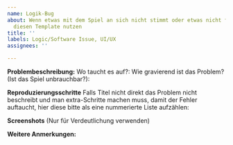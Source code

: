 ```yaml
---
name: Logik-Bug
about: Wenn etwas mit dem Spiel an sich nicht stimmt oder etwas nicht funktioniert,
  diesen Template nutzen
title: ''
labels: Logic/Software Issue, UI/UX
assignees: ''

---
```


**Problembeschreibung:**
Wo taucht es auf?: 
Wie gravierend ist das Problem? (Ist das Spiel unbrauchbar?):


**Reproduzierungsschritte**
Falls Titel nicht direkt das Problem nicht beschreibt und man extra-Schritte machen muss, damit der Fehler auftaucht, hier diese bitte als eine nummerierte Liste aufzählen:

**Screenshots**
(Nur für Verdeutlichung verwenden)

**Weitere Anmerkungen:**
